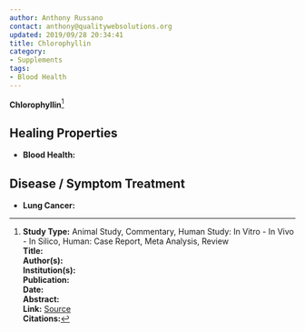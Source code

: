 ```yaml
---
author: Anthony Russano
contact: anthony@qualitywebsolutions.org
updated: 2019/09/28 20:34:41
title: Chlorophyllin
category:
- Supplements
tags:
- Blood Health
---
```

**Chlorophyllin**[^1]

## Healing Properties

- **Blood Health:**

## Disease / Symptom Treatment

- **Lung Cancer:**

[^1]: **Study Type:**  Animal Study, Commentary, Human Study: In Vitro - In Vivo - In Silico, Human: Case Report, Meta Analysis, Review<br>**Title:** <br>**Author(s):**  <br>**Institution(s):** <br>**Publication:** <i> </i><br>**Date:** <br>**Abstract:** <i> </i><br>**Link:** [Source]()<br>**Citations:**   